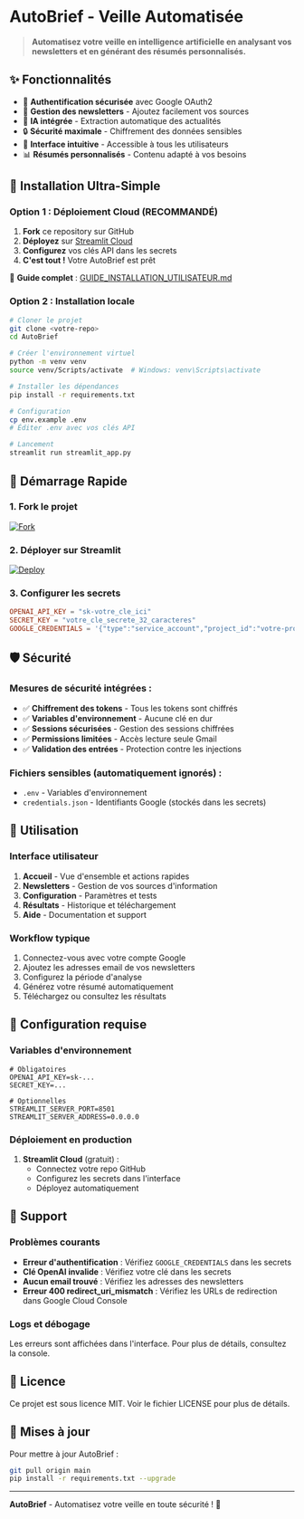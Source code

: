 # AutoBrief - Veille Automatisée

> **Automatisez votre veille en intelligence artificielle en analysant vos newsletters et en générant des résumés personnalisés.**

## ✨ Fonctionnalités

- 🔐 **Authentification sécurisée** avec Google OAuth2
- 📧 **Gestion des newsletters** - Ajoutez facilement vos sources
- 🤖 **IA intégrée** - Extraction automatique des actualités
- 🔒 **Sécurité maximale** - Chiffrement des données sensibles
- 📱 **Interface intuitive** - Accessible à tous les utilisateurs
- 📊 **Résumés personnalisés** - Contenu adapté à vos besoins

## 🚀 Installation Ultra-Simple

### **Option 1 : Déploiement Cloud (RECOMMANDÉ)**
1. **Fork** ce repository sur GitHub
2. **Déployez** sur [Streamlit Cloud](https://share.streamlit.io)
3. **Configurez** vos clés API dans les secrets
4. **C'est tout !** Votre AutoBrief est prêt

📖 **Guide complet** : [GUIDE_INSTALLATION_UTILISATEUR.md](GUIDE_INSTALLATION_UTILISATEUR.md)

### **Option 2 : Installation locale**
```bash
# Cloner le projet
git clone <votre-repo>
cd AutoBrief

# Créer l'environnement virtuel
python -m venv venv
source venv/Scripts/activate  # Windows: venv\Scripts\activate

# Installer les dépendances
pip install -r requirements.txt

# Configuration
cp env.example .env
# Éditer .env avec vos clés API

# Lancement
streamlit run streamlit_app.py
```

## 🎯 **Démarrage Rapide**

### **1. Fork le projet**
[![Fork](https://img.shields.io/badge/Fork-AutoBrief-blue?style=for-the-badge&logo=github)](https://github.com/votre-repo/AutoBrief/fork)

### **2. Déployer sur Streamlit**
[![Deploy](https://img.shields.io/badge/Deploy-Streamlit%20Cloud-green?style=for-the-badge&logo=streamlit)](https://share.streamlit.io)

### **3. Configurer les secrets**
```toml
OPENAI_API_KEY = "sk-votre_cle_ici"
SECRET_KEY = "votre_cle_secrete_32_caracteres"
GOOGLE_CREDENTIALS = '{"type":"service_account","project_id":"votre-projet","private_key_id":"...","private_key":"...","client_email":"...","client_id":"...","auth_uri":"...","token_uri":"...","auth_provider_x509_cert_url":"...","client_x509_cert_url":"..."}'
```

## 🛡️ Sécurité

### Mesures de sécurité intégrées :
- ✅ **Chiffrement des tokens** - Tous les tokens sont chiffrés
- ✅ **Variables d'environnement** - Aucune clé en dur
- ✅ **Sessions sécurisées** - Gestion des sessions chiffrées
- ✅ **Permissions limitées** - Accès lecture seule Gmail
- ✅ **Validation des entrées** - Protection contre les injections

### Fichiers sensibles (automatiquement ignorés) :
- `.env` - Variables d'environnement
- `credentials.json` - Identifiants Google (stockés dans les secrets)

## 📖 Utilisation

### Interface utilisateur
1. **Accueil** - Vue d'ensemble et actions rapides
2. **Newsletters** - Gestion de vos sources d'information
3. **Configuration** - Paramètres et tests
4. **Résultats** - Historique et téléchargement
5. **Aide** - Documentation et support

### Workflow typique
1. Connectez-vous avec votre compte Google
2. Ajoutez les adresses email de vos newsletters
3. Configurez la période d'analyse
4. Générez votre résumé automatiquement
5. Téléchargez ou consultez les résultats

## 🔧 Configuration requise

### Variables d'environnement
```env
# Obligatoires
OPENAI_API_KEY=sk-...
SECRET_KEY=...

# Optionnelles
STREAMLIT_SERVER_PORT=8501
STREAMLIT_SERVER_ADDRESS=0.0.0.0
```

### Déploiement en production
1. **Streamlit Cloud** (gratuit) :
   - Connectez votre repo GitHub
   - Configurez les secrets dans l'interface
   - Déployez automatiquement

## 🤝 Support

### Problèmes courants
- **Erreur d'authentification** : Vérifiez `GOOGLE_CREDENTIALS` dans les secrets
- **Clé OpenAI invalide** : Vérifiez votre clé dans les secrets
- **Aucun email trouvé** : Vérifiez les adresses des newsletters
- **Erreur 400 redirect_uri_mismatch** : Vérifiez les URLs de redirection dans Google Cloud Console

### Logs et débogage
Les erreurs sont affichées dans l'interface. Pour plus de détails, consultez la console.

## 📄 Licence

Ce projet est sous licence MIT. Voir le fichier LICENSE pour plus de détails.

## 🔄 Mises à jour

Pour mettre à jour AutoBrief :
```bash
git pull origin main
pip install -r requirements.txt --upgrade
```

---

**AutoBrief** - Automatisez votre veille en toute sécurité ! 🚀